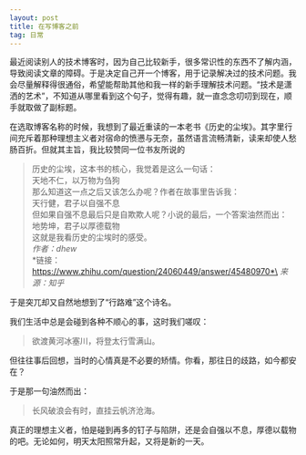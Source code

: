 ```yaml
---
layout: post
title: 在写博客之前
tag: 日常
---
```


最近阅读别人的技术博客时，因为自己比较新手，很多常识性的东西不了解内涵，导致阅读文章的障碍。于是决定自己开一个博客，用于记录解决过的技术问题。我会尽量解释得很通俗，希望能帮助其他和我一样的新手理解技术问题。“技术是潇洒的艺术”，不知道从哪里看到这个句子，觉得有趣，就一直念念叨叨到现在，顺手就取做了副标题。

在选取博客名称的时候，我想到了最近重读的一本老书《历史的尘埃》。其字里行间充斥着那种理想主义者对宿命的愤懑与无奈，虽然语言流畅清新，读来却使人愁肠百折。但就其主旨，我比较赞同一位书友所说的
>历史的尘埃，这本书的核心，我觉着是这么一句话： \
天地不仁，以万物为刍狗 \
那么知道这一点之后又该怎么办呢？作者在故事里告诉我：\
天行健，君子以自强不息\
但如果自强不息最后只是自欺欺人呢？小说的最后，一个答案油然而出：\
地势坤，君子以厚德载物\
这就是我看历史的尘埃时的感受。\
*作者：dhew*\
*链接：https://www.zhihu.com/question/24060449/answer/45480970*\
*来源：知乎*

于是突兀却又自然地想到了“行路难”这个诗名。

我们生活中总是会碰到各种不顺心的事，这时我们嗟叹：
> 欲渡黄河冰塞川，将登太行雪满山。

但往往事后回想，当时的心情真是不必要的矫情。你看，那往日的歧路，如今都安在？

于是那一句油然而出：
> 长风破浪会有时，直挂云帆济沧海。

真正的理想主义者，怕是碰到再多的钉子与陷阱，还是会自强以不息，厚德以载物的吧。无论如何，明天太阳照常升起，又将是新的一天。